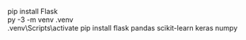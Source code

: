 pip install Flask  
py -3 -m venv .venv    
.venv\Scripts\activate 
pip install flask pandas scikit-learn keras numpy